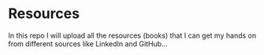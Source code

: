 # Resources
In this repo I will upload all the resources (books) that I can get my hands on from different sources like LinkedIn and GitHub...
